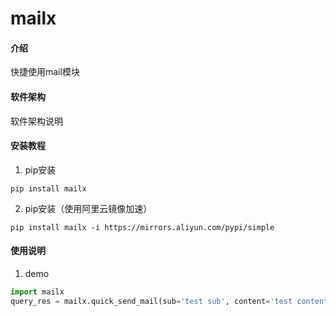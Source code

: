 # mailx

#### 介绍
快捷使用mail模块

#### 软件架构
软件架构说明


#### 安装教程

1.  pip安装
```shell script
pip install mailx
```
2.  pip安装（使用阿里云镜像加速）
```shell script
pip install mailx -i https://mirrors.aliyun.com/pypi/simple
```


#### 使用说明

1.  demo
```python
import mailx
query_res = mailx.quick_send_mail(sub='test sub', content='test content')
```